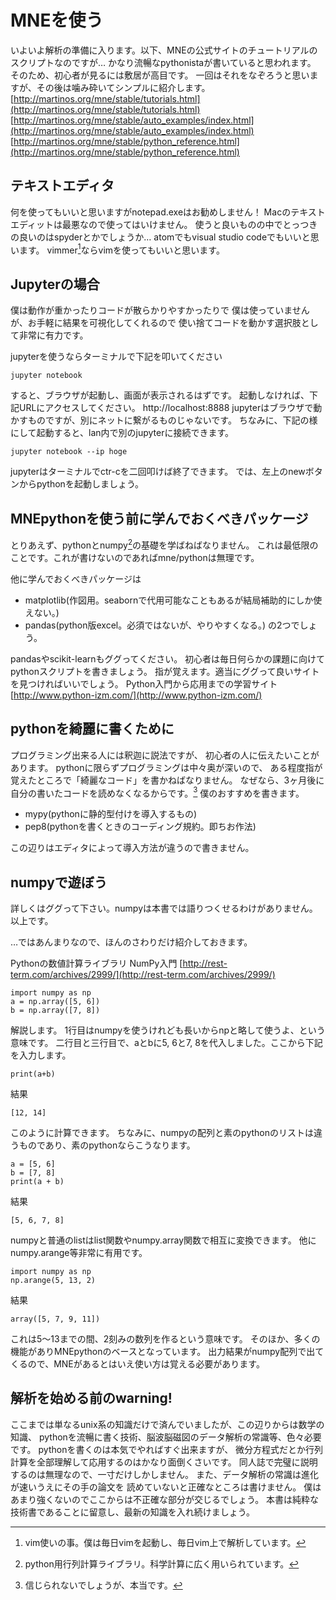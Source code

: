 
# MNEを使う

いよいよ解析の準備に入ります。以下、MNEの公式サイトのチュートリアルのスクリプトなのですが…
かなり流暢なpythonistaが書いていると思われます。
そのため、初心者が見るには敷居が高目です。
一回はそれをなぞろうと思いますが、その後は噛み砕いてシンプルに紹介します。
[http://martinos.org/mne/stable/tutorials.html](http://martinos.org/mne/stable/tutorials.html)
[http://martinos.org/mne/stable/auto_examples/index.html](http://martinos.org/mne/stable/auto_examples/index.html)
[http://martinos.org/mne/stable/python_reference.html](http://martinos.org/mne/stable/python_reference.html)

## テキストエディタ

何を使ってもいいと思いますがnotepad.exeはお勧めしません！
Macのテキストエディットは最悪なので使ってはいけません。
使うと良いものの中でとっつきの良いのはspyderとかでしょうか…
atomでもvisual studio codeでもいいと思います。
vimmer[^vimmer]ならvimを使ってもいいと思います。

[^vimmer]:vim使いの事。僕は毎日vimを起動し、毎日vim上で解析しています。

## Jupyterの場合

僕は動作が重かったりコードが散らかりやすかったりで
僕は使っていませんが、お手軽に結果を可視化してくれるので
使い捨てコードを動かす選択肢として非常に有力です。

jupyterを使うならターミナルで下記を叩いてください

```{frame=single}
jupyter notebook
```

すると、ブラウザが起動し、画面が表示されるはずです。
起動しなければ、下記URLにアクセスしてください。
http://localhost:8888
jupyterはブラウザで動かすものですが、別にネットに繋がるものじゃないです。
ちなみに、下記の様にして起動すると、lan内で別のjupyterに接続できます。

```{frame=single}
jupyter notebook --ip hoge
```
jupyterはターミナルでctr-cを二回叩けば終了できます。
では、左上のnewボタンからpythonを起動しましょう。

## MNEpythonを使う前に学んでおくべきパッケージ

とりあえず、pythonとnumpy[^numpy]の基礎を学ばねばなりません。
これは最低限のことです。これが書けないのであればmne/pythonは無理です。

他に学んでおくべきパッケージは

- matplotlib(作図用。seabornで代用可能なこともあるが結局補助的にしか使えない。)
- pandas(python版excel。必須ではないが、やりやすくなる。)
の2つでしょう。

pandasやscikit-learnもググってください。
初心者は毎日何らかの課題に向けてpythonスクリプトを書きましょう。
指が覚えます。適当にググって良いサイトを見つければいいでしょう。
Python入門から応用までの学習サイト
[http://www.python-izm.com/](http://www.python-izm.com/)

[^numpy]:python用行列計算ライブラリ。科学計算に広く用いられています。

## pythonを綺麗に書くために

プログラミング出来る人には釈迦に説法ですが、
初心者の人に伝えたいことがあります。
pythonに限らずプログラミングは中々奥が深いので、
ある程度指が覚えたところで「綺麗なコード」を書かねばなりません。
なぜなら、3ヶ月後に自分の書いたコードを読めなくなるからです。[^readable]
僕のおすすめを書きます。

- mypy(pythonに静的型付けを導入するもの)
- pep8(pythonを書くときのコーディング規約。即ちお作法)

この辺りはエディタによって導入方法が違うので書きません。

[^readable]: 信じられないでしょうが、本当です。



## numpyで遊ぼう

詳しくはググって下さい。numpyは本書では語りつくせるわけがありません。以上です。

…ではあんまりなので、ほんのさわりだけ紹介しておきます。

Pythonの数値計算ライブラリ NumPy入門
[http://rest-term.com/archives/2999/](http://rest-term.com/archives/2999/)

```{frame=single}
import numpy as np
a = np.array([5, 6])
b = np.array([7, 8])
```

解説します。
1行目はnumpyを使うけれども長いからnpと略して使うよ、という意味です。
二行目と三行目で、aとbに5, 6と7, 8を代入しました。ここから下記を入力します。

```{frame=single}
print(a+b)
```

結果

```{frame=single}
[12, 14]
```

このように計算できます。
ちなみに、numpyの配列と素のpythonのリストは違うものであり、素のpythonならこうなります。

```{frame=single}
a = [5, 6]
b = [7, 8]
print(a + b)
```
結果

```{frame=single}
[5, 6, 7, 8]
```

numpyと普通のlistはlist関数やnumpy.array関数で相互に変換できます。
他にnumpy.arange等非常に有用です。

```{frame=single}
import numpy as np
np.arange(5, 13, 2)
```
結果

```{frame=single}
array([5, 7, 9, 11])
```

これは5〜13までの間、2刻みの数列を作るという意味です。
そのほか、多くの機能がありMNEpythonのベースとなっています。
出力結果がnumpy配列で出てくるので、MNEがあるとはいえ使い方は覚える必要があります。


## 解析を始める前のwarning!

ここまでは単なるunix系の知識だけで済んでいましたが、この辺りからは数学の知識、
pythonを流暢に書く技術、脳波脳磁図のデータ解析の常識等、色々必要です。
pythonを書くのは本気でやればすぐ出来ますが、
微分方程式だとか行列計算を全部理解して応用するのはかなり面倒くさいです。
同人誌で完璧に説明するのは無理なので、一寸だけしかしません。
また、データ解析の常識は進化が速いうえにその手の論文を
読めていないと正確なところは書けません。
僕はあまり強くないのでここからは不正確な部分が交じるでしょう。
本書は純粋な技術書であることに留意し、最新の知識を入れ続けましょう。
